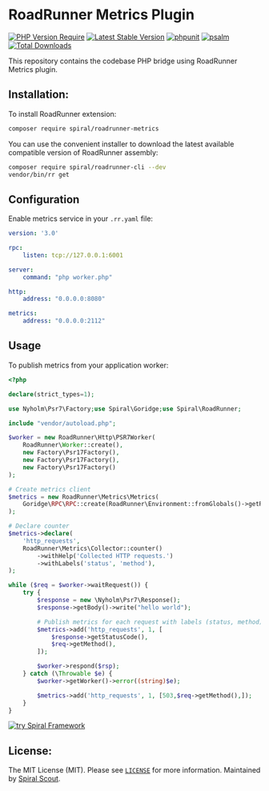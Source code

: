 # RoadRunner Metrics Plugin

[![PHP Version Require](https://poser.pugx.org/spiral/roadrunner-metrics/require/php)](https://packagist.org/packages/spiral/roadrunner-metrics)
[![Latest Stable Version](https://poser.pugx.org/spiral/roadrunner-metrics/version)](https://packagist.org/packages/spiral/roadrunner-metrics)
[![phpunit](https://github.com/spiral/roadrunner-metrics/actions/workflows/phpunit.yml/badge.svg)](https://github.com/spiral/roadrunner-metrics/actions)
[![psalm](https://github.com/spiral/roadrunner-metrics/actions/workflows/psalm.yml/badge.svg)](https://github.com/spiral/roadrunner-metrics/actions)
[![Total Downloads](https://poser.pugx.org/spiral/roadrunner-metrics/downloads)](https://packagist.org/packages/spiral/roadrunner-metrics)

This repository contains the codebase PHP bridge using RoadRunner Metrics plugin.

## Installation:

To install RoadRunner extension:

```bash
composer require spiral/roadrunner-metrics
```

You can use the convenient installer to download the latest available compatible version of RoadRunner assembly:

```bash
composer require spiral/roadrunner-cli --dev
vendor/bin/rr get
```

## Configuration

Enable metrics service in your `.rr.yaml` file:

```yaml
version: '3.0'

rpc:
    listen: tcp://127.0.0.1:6001

server:
    command: "php worker.php"

http:
    address: "0.0.0.0:8080"

metrics:
    address: "0.0.0.0:2112"
```

## Usage

To publish metrics from your application worker:

```php
<?php

declare(strict_types=1);

use Nyholm\Psr7\Factory;use Spiral\Goridge;use Spiral\RoadRunner;

include "vendor/autoload.php";

$worker = new RoadRunner\Http\PSR7Worker(
    RoadRunner\Worker::create(),
    new Factory\Psr17Factory(),
    new Factory\Psr17Factory(),
    new Factory\Psr17Factory()
);

# Create metrics client
$metrics = new RoadRunner\Metrics\Metrics(
    Goridge\RPC\RPC::create(RoadRunner\Environment::fromGlobals()->getRPCAddress())
);

# Declare counter
$metrics->declare(
    'http_requests',
    RoadRunner\Metrics\Collector::counter()
        ->withHelp('Collected HTTP requests.')
        ->withLabels('status', 'method'),
);

while ($req = $worker->waitRequest()) {
    try {
        $response = new \Nyholm\Psr7\Response();
        $response->getBody()->write("hello world");

        # Publish metrics for each request with labels (status, method)
        $metrics->add('http_requests', 1, [
            $response->getStatusCode(),
            $req->getMethod(),
        ]);

        $worker->respond($rsp);
    } catch (\Throwable $e) {
        $worker->getWorker()->error((string)$e);

        $metrics->add('http_requests', 1, [503,$req->getMethod(),]);
    }
}
```

<a href="https://spiral.dev/">
<img src="https://user-images.githubusercontent.com/773481/220979012-e67b74b5-3db1-41b7-bdb0-8a042587dedc.jpg" alt="try Spiral Framework" />
</a>

## License:

The MIT License (MIT). Please see [`LICENSE`](./LICENSE) for more information. Maintained
by [Spiral Scout](https://spiralscout.com).

